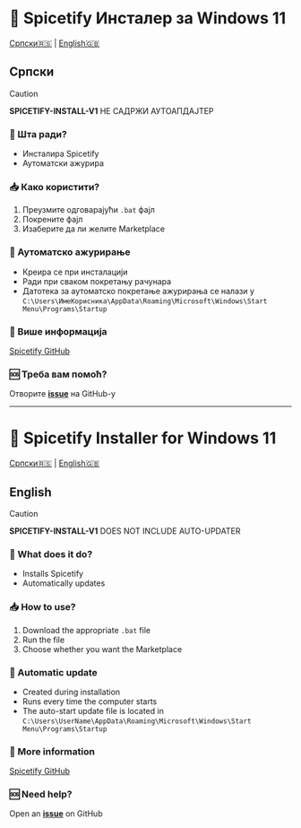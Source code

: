 <a name="serbian"></a>

# 🎵 Spicetify Инсталер за Windows 11

[Српски🇷🇸](#serbian) | [English🇬🇧](#english)

## Српски

> [!CAUTION]
> **SPICETIFY-INSTALL-V1** НЕ САДРЖИ АУТОАПДАЈТЕР

### 🚀 Шта ради?
- Инсталира Spicetify
- Аутоматски ажурира

### 📥 Како користити?
1. Преузмите одговарајући `.bat` фајл
2. Покрените фајл
3. Изаберите да ли желите Marketplace

### 🔄 Аутоматско ажурирање
- Креира се при инсталацији
- Ради при сваком покретању рачунара
- Датотека за аутоматско покретање ажурирања се налази у `C:\Users\ИмеКорисника\AppData\Roaming\Microsoft\Windows\Start Menu\Programs\Startup`

### 📣 Више информација
[Spicetify GitHub](https://github.com/spicetify/spicetify-cli)

### 🆘 Треба вам помоћ?
Отворите [**issue**](https://github.com/crnobog69/spicetify-bat-installer-autoupdater/issues) на GitHub-у

---
<a name="english"></a>

# 🎵 Spicetify Installer for Windows 11

[Српски🇷🇸](#serbian) | [English🇬🇧](#english)

## English

> [!CAUTION]
> **SPICETIFY-INSTALL-V1** DOES NOT INCLUDE AUTO-UPDATER

### 🚀 What does it do?
- Installs Spicetify
- Automatically updates

### 📥 How to use?
1. Download the appropriate `.bat` file
2. Run the file
3. Choose whether you want the Marketplace

### 🔄 Automatic update
- Created during installation
- Runs every time the computer starts
- The auto-start update file is located in `C:\Users\UserName\AppData\Roaming\Microsoft\Windows\Start Menu\Programs\Startup`

### 📣 More information
[Spicetify GitHub](https://github.com/spicetify/spicetify-cli)

### 🆘 Need help?
Open an [**issue**](https://github.com/crnobog69/spicetify-bat-installer-autoupdater/issues) on GitHub
